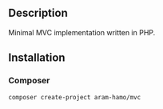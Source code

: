 ## Description
Minimal MVC implementation written in PHP.

## Installation
### Composer
```
composer create-project aram-hamo/mvc
```
